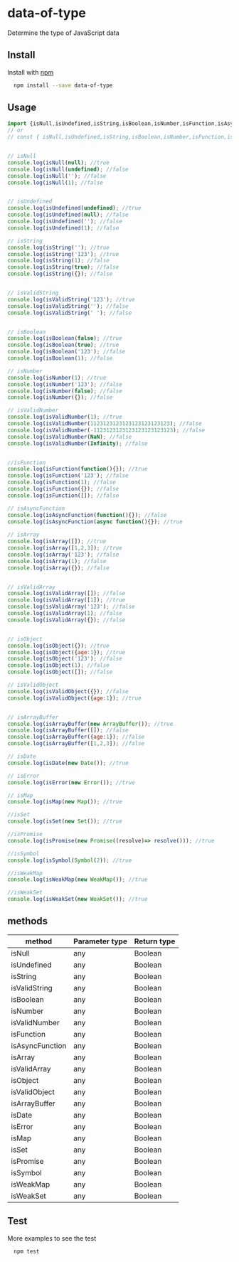 # data-of-type
Determine the type of JavaScript data


## Install

Install with [npm](https://www.npmjs.com/package/data-of-type)

```sh
  npm install --save data-of-type
```


## Usage

```js
import {isNull,isUndefined,isString,isBoolean,isNumber,isFunction,isAsyncFunction,isArray,isObject,isArrayBuffer,isDate,isError,isMap, isSet, isPromise,isSymbol,isWeakMap, isWeakSet, isValidString, isValidNumber, isValidArray, isValidObject} from 'get-safe-value';
// or
// const { isNull,isUndefined,isString,isBoolean,isNumber,isFunction,isAsyncFunction,isArray,isObject,isArrayBuffer,isDate,isError,isMap, isSet, isPromise,isSymbol,isWeakMap, isWeakSet, isValidString, isValidNumber, isValidArray, isValidObject } =  require('get-safe-value');


// isNull
console.log(isNull(null); //true
console.log(isNull(undefined); //false
console.log(isNull(''); //false
console.log(isNull(1); //false


// isUndefined
console.log(isUndefined(undefined); //true
console.log(isUndefined(null); //false
console.log(isUndefined(''); //false
console.log(isUndefined(1); //false

// isString
console.log(isString(''); //true
console.log(isString('123'); //true
console.log(isString(1); //false
console.log(isString(true); //false
console.log(isString({}); //false


// isValidString
console.log(isValidString('123'); //true
console.log(isValidString(''); //false
console.log(isValidString(' '); //false


// isBoolean
console.log(isBoolean(false); //true
console.log(isBoolean(true); //true
console.log(isBoolean('123'); //false
console.log(isBoolean(1); //false

// isNumber
console.log(isNumber(1); //true
console.log(isNumber('123'); //false
console.log(isNumber(false); //false
console.log(isNumber({}); //false

// isValidNumber
console.log(isValidNumber(1); //true
console.log(isValidNumber(1123123123123123123123123); //false
console.log(isValidNumber(-1123123123123123123123123); //false
console.log(isValidNumber(NaN); //false
console.log(isValidNumber(Infinity); //false


//isFunction
console.log(isFunction(function(){}); //true
console.log(isFunction('123'); //false
console.log(isFunction(1); //false
console.log(isFunction({}); //false
console.log(isFunction([]); //false

// isAsyncFunction
console.log(isAsyncFunction(function(){}); //false
console.log(isAsyncFunction(async function(){}); //true
  
// isArray
console.log(isArray([]); //true
console.log(isArray([1,2,3]); //true
console.log(isArray('123'); //false
console.log(isArray(1); //false
console.log(isArray({}); //false


// isValidArray
console.log(isValidArray([]); //false
console.log(isValidArray([1]); //true
console.log(isValidArray('123'); //false
console.log(isValidArray(1); //false
console.log(isValidArray({}); //false


// isObject
console.log(isObject({}); //true
console.log(isObject({age:1}); //true
console.log(isObject('123'); //false
console.log(isObject(1); //false
console.log(isObject([]); //false

// isValidObject
console.log(isValidObject({}); //false
console.log(isValidObject({age:1}); //true


// isArrayBuffer
console.log(isArrayBuffer(new ArrayBuffer()); //true
console.log(isArrayBuffer([]); //false
console.log(isArrayBuffer({age:1}); //false
console.log(isArrayBuffer([1,2,3]); //false

// isDate
console.log(isDate(new Date()); //true

// isError
console.log(isError(new Error()); //true

// isMap
console.log(isMap(new Map()); //true

//isSet
console.log(isSet(new Set()); //true

//isPromise
console.log(isPromise(new Promise((resolve)=> resolve())); //true

//isSymbol
console.log(isSymbol(Symbol(2)); //true

//isWeakMap
console.log(isWeakMap(new WeakMap()); //true

//isWeakSet
console.log(isWeakSet(new WeakSet()); //true

```

## methods

| method | Parameter type | Return type |
| ------ | ------ | ------ |
| isNull | any | Boolean |
| isUndefined | any | Boolean |
| isString | any | Boolean |
| isValidString | any | Boolean |
| isBoolean | any | Boolean |
| isNumber | any | Boolean |
| isValidNumber | any | Boolean |
| isFunction | any | Boolean |
| isAsyncFunction | any | Boolean |
| isArray | any | Boolean |
| isValidArray | any | Boolean |
| isObject | any | Boolean |
| isValidObject | any | Boolean |
| isArrayBuffer | any | Boolean |
| isDate | any | Boolean |
| isError | any | Boolean |
| isMap | any | Boolean |
| isSet | any | Boolean |
| isPromise | any | Boolean |
| isSymbol | any | Boolean |
| isWeakMap | any | Boolean |
| isWeakSet | any | Boolean |


## Test
More examples to see the test
```sh
  npm test
```
